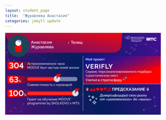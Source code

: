 ```yaml
---
layout: student_page
title:  "Журавлева Анастасия"
categories: jekyll update
---
```

<img class="img-fluid" src="/img/posts/Журавлева Анастасия.png" alt="moove-1">
